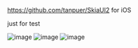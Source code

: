 https://github.com/tanpuer/SkiaUI2 for iOS

just for test

![image](https://github.com/tanpuer/HYSkiaUI-iOS/blob/main/example1.png)
![image](https://github.com/tanpuer/HYSkiaUI-iOS/blob/main/example2.png)
![image](https://github.com/tanpuer/HYSkiaUI-iOS/blob/main/example3.png)


